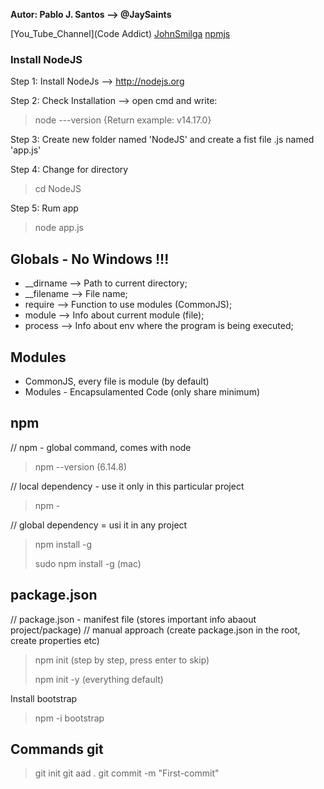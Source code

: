 **Autor: Pablo J. Santos --> @JaySaints**

[You_Tube_Channel](Code Addict)
[JohnSmilga](https://www.johnsmilga.com/)
[npmjs](https://www.npmjs.com/)

### Install NodeJS
Step 1: Install NodeJs --> http://nodejs.org

Step 2: Check Installation --> open cmd and write: 
> node ---version  {Return example: v14.17.0}

Step 3: Create new folder named 'NodeJS' and create a fist file .js named 'app.js'

Step 4: Change for directory 
> cd NodeJS

Step 5: Rum app
> node app.js

## Globals - No Windows !!!
- __dirname 	--> Path to current directory;
- __filename	--> File name;
- require		--> Function to use modules (CommonJS);
- module		--> Info about current module (file);
- process		--> Info about env where the program is being executed;

## Modules
- CommonJS, every file is module (by default)
- Modules - Encapsulamented Code (only share minimum)


## npm
// npm - global command, comes with node
> npm --version (6.14.8)

// local dependency - use it only in this particular project
> npm - <packageName>

// global dependency = usi it in any project
> npm install -g <packageName>
>
> sudo npm install -g <packageName> (mac)

## package.json 
// package.json - manifest file (stores important info abaout project/package)
// manual approach (create package.json in the root, create properties etc)
> npm init (step by step, press enter to skip)
>
> npm init -y (everything default)

Install bootstrap
> npm -i bootstrap


## Commands git
> git init
> git aad .
> git commit -m "First-commit"
